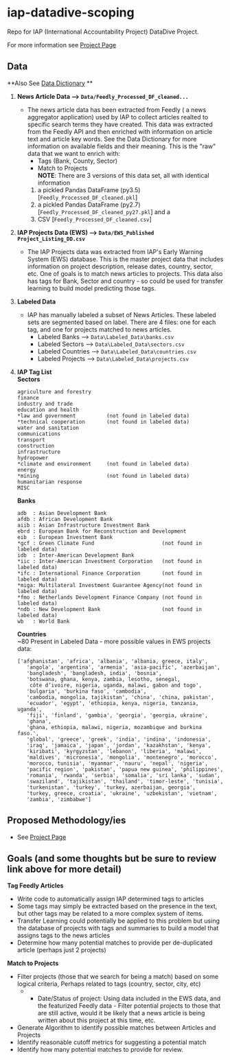 # iap-datadive-scoping
Repo for IAP (International Accountability Project) DataDive Project. 

For more information see [Project Page](https://docs.google.com/document/d/1CpjzlksRqPjthfxRK5zENBCcNMRXS9hnTb5S_-WHSr0/edit?ts=5b294a34#heading=h.2gyhe3cbh4ek)

## Data 
**Also See [Data Dictionary](https://github.com/datakind/iap-datadive-scoping/blob/master/Data_Dictionary.md) **

1. **News Article Data --> `Data/Feedly_Processed_DF_cleaned...`**
    * The news article data has been extracted from Feedly ( a news aggregator application) used by IAP to collect articles realted to specific search terms they have created. This data was extracted from the Feedly API and then enriched with information on article text and article key words. See the Data Dictionary for more information on available fields and their meaning. This is the "raw" data that we want to enrich with:
        *   Tags (Bank, County, Sector)
        *   Match to Projects<br>
    **NOTE**: There are 3 versions of this data set, all with identical information<br>
        1.  a pickled Pandas DataFrame (py3.5) [`Feedly_Processed_DF_cleaned.pkl`]<br>
        2.  a pickled Pandas DataFrame (py2.7) [`Feedly_Processed_DF_cleaned_py27.pkl`] and a <br>
        3.  CSV [`Feedly_Processed_DF_cleaned.csv`]
2. **IAP Projects Data (EWS)  --> `Data/EWS_Published Project_Listing_DD.csv`**
    * The IAP Projects data was extracted from IAP's Early Warning System (EWS) database. This is the master project data that includes information on project description, release dates, country, sector, etc. One of goals is to match news articles to projects. This data also has tags for Bank, Sector and country - so could be used for transfer learning to build model predicting those tags. 
3. **Labeled Data** 
    * IAP has manually labeled a subset of News Articles. These labeled sets are segmented based on label. There are 4 files: one for each tag, and one for projects matched to news articles. 
        - Labeled Banks      --> `Data\Labeled_Data\banks.csv`
        - Labeled Sectors    --> `Data\Labeled_Data\sectors.csv`
        - Labeled Countries  --> `Data\Labeled_Data\countries.csv`
        - Labeled Projects   --> `Data\Labeled_Data\projects.csv`
4. **IAP Tag List** <br>
    **Sectors**
    ```
    agriculture and forestry 
    finance                          
    industry and trade          
    education and health                                
    *law and government          (not found in labeled data)
    *technical cooperation       (not found in labeled data)
    water and sanitation        
    communications               
    transport                   
    construction                 
    infrastructure
    hydropower              
    *climate and environment     (not found in labeled data)                   
    energy
    *mining                      (not found in labeled data)
    humanitarian response  
    MISC 
    ```

    **Banks**

    ```
    adb  : Asian Development Bank
    afdb : African Development Bank
    aiib : Asian Infrastructure Investment Bank
    ebrd : European Bank for Reconstruction and Development    
    eib  : European Investment Bank  
    *gcf : Green Climate Fund                      (not found in labeled data) 
    idb  : Inter-American Development Bank
    *iic : Inter-American Investment Corporation   (not found in labeled data)
    *ifc : International Finance Corporation       (not found in labeled data)
    *miga: Multilateral Investment Guarantee Agency(not found in labeled data)
    *fmo : Netherlands Development Finance Company (not found in labeled data)
    *ndb : New Development Bank                    (not found in labeled data)
    wb   : World Bank   
    ```

    
    **Countries**<br>
    ~80 Present in Labeled Data - more possible values in EWS projects data:

    ```
   ['afghanistan', 'africa', 'albania', 'albania, greece, italy',
       'angola', 'argentina', 'armenia', 'asia-pacific', 'azerbaijan',
       'bangladesh', 'bangladesh, india', 'bosnia',
       'botswana, ghana, kenya, zambia, lesotho, senegal,
        côte d’ivoire, nigeria, uganda, malawi, gabon and togo',
       'bulgaria', 'burkina faso', 'cambodia',
       'cambodia, mongolia, tajikistan', 'china', 'china, pakistan',
       'ecuador', 'egypt', 'ethiopia, kenya, nigeria, tanzania, uganda',
       'fiji', 'finland', 'gambia', 'georgia', 'georgia, ukraine',
       'ghana',
       'ghana, ethiopia, malawi, nigeria, mozambique and burkina faso.',
       'global', 'greece', 'greek', 'india', 'indina', 'indonesia',
       'iraq', 'jamaica', 'japan', 'jordan', 'kazakhstan', 'kenya',
       'kiribati', 'kyrgyzstan', 'lebanon', 'liberia', 'malawi',
       'maldives', 'micronesia', 'mongolia', 'montenegro', 'morocco',
       'morocco, tunisia', 'myanmar', 'nauru', 'nepal', 'nigeria',
       'pacific region', 'pakistan', 'papua new guinea', 'philippines',
       'romania', 'rwanda', 'serbia', 'somalia', 'sri lanka', 'sudan',
       'swaziland', 'tajikistan', 'thailand', 'timor-leste', 'tunisia',
       'turkenistan', 'turkey', 'turkey, azerbaijan, georgia',
       'turkey, greece, croatia', 'ukraine', 'uzbekistan', 'vietnam',
       'zambia', 'zimbabwe']
    ```



## Proposed Methodology/ies
* See [Project Page](https://docs.google.com/document/d/1CpjzlksRqPjthfxRK5zENBCcNMRXS9hnTb5S_-WHSr0/edit?ts=5b294a34#bookmark=id.fvby1pgpdve6)

## Goals (and some thoughts but be sure to review link above for more detail)

**Tag Feedly Articles**

* Write code to automatically assign IAP determined tags to articles
* Some tags may simply be extracted based on the presence in the text, but other tags may be related to a more complex system of items.
* Transfer Learning could potentially be applied to this problem but using the database of projects with tags and summaries to build a model that assigns tags to the news articles
* Determine how many potential matches to provide per de-duplicated article (perhaps just 2 projects) 


**Match to Projects**

* Filter projects (those that we search for being a match) based on some logical criteria, Perhaps related to tags (country, sector, city, etc) 
    - * Date/Status of project: Using data included in the EWS data, and the featurized Feedly data - Filter potential projects to those that are still active, would it be likely that a news article is being written about this project at this time, etc. 
* Generate Algorithm to identify possible matches between Articles and Projects
* Identify reasonable cutoff metrics for suggesting a potential match
* Identify how many potential matches to provide for review. 

